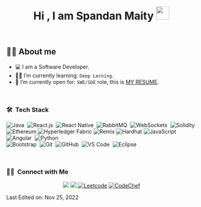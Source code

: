 <h1 align="center">Hi , I am Spandan Maity <img src="https://media.giphy.com/media/hvRJCLFzcasrR4ia7z/giphy.gif" width="35"></h1>

<br>



## :sassy_man:  About me
- :computer: I am a Software Developer.
- :student: I’m currently learning: `Deep Lerning`.
- :thinking: I’m currently open for: `SWE/SDE` role, this is [MY RESUME](https://drive.google.com/file/d/1D5zZyDeqFg0_u3U5HKVZ1eEnKNaYpyi5/view?usp=sharing).

<br>

### 🛠 &nbsp;Tech Stack

![Java](https://img.shields.io/badge/-Java-05122A?style=flat&logo=java&logoColor=FFA518)&nbsp;
![React.js](https://img.shields.io/badge/-React.js-05122A?style=flat&logo=react)&nbsp;
![React Native](https://img.shields.io/badge/-React%20Native-05122A?style=flat&logo=react)&nbsp;
![RabbitMQ](https://img.shields.io/badge/-RabbitMQ-05122A?style=flat&logo=rabbitmq)&nbsp;
![WebSockets](https://img.shields.io/badge/-WebSockets-05122A?style=flat&logo=websockets)&nbsp;
![Solidity](https://img.shields.io/badge/-Solidity-05122A?style=flat&logo=solidity&logoColor=2C2255)\
![Ethereum](https://img.shields.io/badge/-Ethereum-05122A?style=flat&logo=ethereum&logoColor=2C2255)
![Hyperledger Fabric](https://img.shields.io/badge/-Hyperledger%20Fabric-05122A?style=flat&logo=fabric&logoColor=2C2255)
![Remix](https://img.shields.io/badge/-Remix-05122A?style=flat&logo=remix-ide&logoColor=2C2255)
![Hardhat](https://img.shields.io/badge/-Hardhat-05122A?style=flat&logo=hardhat&logoColor=2C2255)
![JavaScript](https://img.shields.io/badge/-JavaScript-05122A?style=flat&logo=javascript)&nbsp;
![Angular](https://img.shields.io/badge/-Angular-05122A?style=flat&logo=angular)&nbsp;
![Python](https://img.shields.io/badge/-Python-05122A?style=flat&logo=python)\
![Bootstrap](https://img.shields.io/badge/-Bootstrap-05122A?style=flat&logo=bootstrap&logoColor=563D7C)&nbsp;
![Git](https://img.shields.io/badge/-Git-05122A?style=flat&logo=git)&nbsp;
![GitHub](https://img.shields.io/badge/-GitHub-05122A?style=flat&logo=github)&nbsp;
![VS Code](https://img.shields.io/badge/-Visual%20Studio%20Code-05122A?style=flat&logo=visual-studio-code&logoColor=007ACC)&nbsp;
![Eclipse](https://img.shields.io/badge/-Eclipse-05122A?style=flat&logo=eclipse-ide&logoColor=2C2255)&nbsp;



<br/>

### 🤝🏻 &nbsp;Connect with Me

<p align="center">
  <a href="https://linkedin.com/in/spandan-maity-19b17a171"><img src="https://img.shields.io/badge/-Spandan%20Maity-0077B5?style=flat&logo=Linkedin&logoColor=white"/></a>
  <a href="mailto:spandanmaity58@gmail.com"><img src="https://img.shields.io/badge/-spandanmaity58@gmail.com-D14836?style=flat&logo=Gmail&logoColor=white"/></a>
  <a href="https://leetcode.com/spandanx/"><img alt = "Leetcode" src="https://img.shields.io/badge/leetcode%20-%23FFA116.svg?style=plastic&logo=leetcode&logoColor=black" /></a>
  <a href="https://www.codechef.com/users/spandanx"><img alt = "CodeChef" src="https://img.shields.io/badge/codechef-%235B4638.svg?style=plastic&logo=codechef&logoColor=white" /></a>
</p>


Last Edited on: Nov 25, 2022
